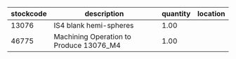 |stockcode|description|quantity|location|
|---------|-----------|--------|--------|
|13076|IS4 blank hemi-spheres|1.00||
|46775|Machining Operation to Produce 13076_M4|1.00||
